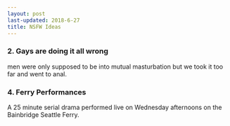 ```yaml
---
layout: post
last-updated: 2018-6-27
title: NSFW Ideas
---
```

### 2. Gays are doing it all wrong

men were only supposed to be into mutual masturbation but we took it too far and went to anal.


### 4. Ferry Performances

A 25 minute serial drama performed live on Wednesday afternoons on the Bainbridge Seattle Ferry.

